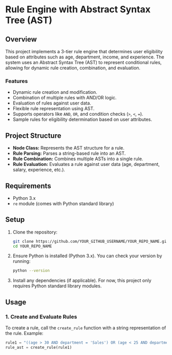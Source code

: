 # Rule Engine with Abstract Syntax Tree (AST)

## Overview

This project implements a 3-tier rule engine that determines user eligibility based on attributes such as age, department, income, and experience. The system uses an Abstract Syntax Tree (AST) to represent conditional rules, allowing for dynamic rule creation, combination, and evaluation.

### Features

- Dynamic rule creation and modification.
- Combination of multiple rules with AND/OR logic.
- Evaluation of rules against user data.
- Flexible rule representation using AST.
- Supports operators like `AND`, `OR`, and condition checks (`>`, `<`, `=`).
- Sample rules for eligibility determination based on user attributes.

## Project Structure

- **Node Class:** Represents the AST structure for a rule.
- **Rule Parsing:** Parses a string-based rule into an AST.
- **Rule Combination:** Combines multiple ASTs into a single rule.
- **Rule Evaluation:** Evaluates a rule against user data (age, department, salary, experience, etc.).

## Requirements

- Python 3.x
- `re` module (comes with Python standard library)

## Setup

1. Clone the repository:

    ```bash
    git clone https://github.com/YOUR_GITHUB_USERNAME/YOUR_REPO_NAME.git
    cd YOUR_REPO_NAME
    ```

2. Ensure Python is installed (Python 3.x). You can check your version by running:

    ```bash
    python --version
    ```

3. Install any dependencies (if applicable). For now, this project only requires Python standard library modules.

## Usage

### 1. Create and Evaluate Rules

To create a rule, call the `create_rule` function with a string representation of the rule. Example:

```python
rule1 = "((age > 30 AND department = 'Sales') OR (age < 25 AND department = 'Marketing')) AND (salary > 50000 OR experience > 5)"
rule_ast = create_rule(rule1)
